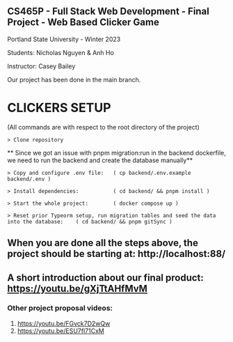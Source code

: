 ## CS465P - Full Stack Web Development - Final Project - Web Based Clicker Game

Portland State University - Winter 2023

Students: Nicholas Nguyen & Anh Ho

Instructor: Casey Bailey

Our project has been done in the main branch. 

# CLICKERS SETUP
(All commands are with respect to the root directory of the project)
```
> Clone repository 
```
** Since we got an issue with pnpm migration:run in the backend dockerfile, we need to run the backend and create the database manually** 
```
> Copy and configure .env file:   ( cp backend/.env.example backend/.env )  

> Install dependencies:           ( cd backend/ && pnpm install ) 

> Start the whole project:        ( docker compose up )

> Reset prior Typeorm setup, run migration tables and seed the data into the database:    ( cd backend/ && pnpm gitSync )
```

## When you are done all the steps above, the project should be starting at: http://localhost:88/

## A short introduction about our final product: https://youtu.be/gXjTtAHfMvM

### Other project proposal videos: 

1. https://youtu.be/FGvck7D2wQw 
2. https://youtu.be/ESU7fl71CxM
